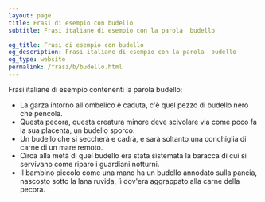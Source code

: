 ```yaml
---
layout: page
title: Frasi di esempio con budello 
subtitle: Frasi italiane di esempio con la parola  budello

og_title: Frasi di esempio con budello 
og_description: Frasi italiane di esempio con la parola  budello
og_type: website
permalink: /frasi/b/budello.html
---
```


Frasi italiane di esempio contenenti la parola budello:


- La garza intorno all'ombelico è caduta, c'è quel pezzo di budello nero che pencola.
- Questa pecora, questa creatura minore deve scivolare via come poco fa la sua placenta, un budello sporco.
- Un budello che si seccherà e cadrà, e sarà soltanto una conchiglia di carne di un mare remoto.
- Circa alla metà di quel budello era stata sistemata la baracca di cui si servivano come riparo i guardiani notturni.
- Il bambino piccolo come una mano ha un budello annodato sulla pancia, nascosto sotto la lana ruvida, lì dov'era aggrappato alla carne della pecora.
